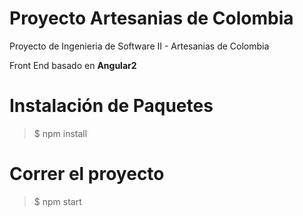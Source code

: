 # Proyecto Artesanias de Colombia

Proyecto de Ingenieria de Software II - Artesanias de Colombia

Front End basado en **Angular2**

Instalación de Paquetes
=======================

> $ npm install

Correr el proyecto
==================

> $ npm start

